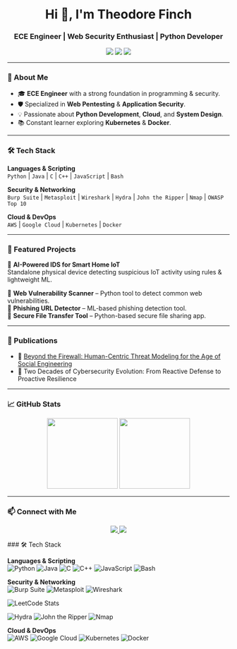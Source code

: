 <!-- Profile Header -->
<h1 align="center">Hi 👋, I'm Theodore Finch</h1>
<h3 align="center">ECE Engineer | Web Security Enthusiast | Python Developer</h3>

<!-- Badges -->
<p align="center">
  <img src="https://img.shields.io/badge/CGPA-8.2-blue?style=for-the-badge" />
  <img src="https://img.shields.io/badge/Specialization-Web%20Pentesting-orange?style=for-the-badge" />
  <img src="https://img.shields.io/badge/Open%20Source-Contributor-brightgreen?style=for-the-badge" />
</p>

---

### 🚀 About Me  
- 🎓 **ECE Engineer** with a strong foundation in programming & security.  
- 🛡️ Specialized in **Web Pentesting** & **Application Security**.  
- 💡 Passionate about **Python Development**, **Cloud**, and **System Design**.  
- 📚 Constant learner exploring **Kubernetes** & **Docker**.  

---

### 🛠 Tech Stack  

**Languages & Scripting**  
`Python` | `Java` | `C` | `C++` | `JavaScript` | `Bash`  

**Security & Networking**  
`Burp Suite` | `Metasploit` | `Wireshark` | `Hydra` | `John the Ripper` | `Nmap` | `OWASP Top 10`  

**Cloud & DevOps**  
`AWS` | `Google Cloud` | `Kubernetes` | `Docker`  

---

### 📂 Featured Projects  

🔹 **AI-Powered IDS for Smart Home IoT**  
Standalone physical device detecting suspicious IoT activity using rules & lightweight ML.  

🔹 **Web Vulnerability Scanner** – Python tool to detect common web vulnerabilities.  
🔹 **Phishing URL Detector** – ML-based phishing detection tool.  
🔹 **Secure File Transfer Tool** – Python-based secure file sharing app.  

---

### 📜 Publications  

- 📄 [Beyond the Firewall: Human-Centric Threat Modeling for the Age of Social Engineering](https://arxiv.org/abs/2025.xxxxx)  
- 📄 Two Decades of Cybersecurity Evolution: From Reactive Defense to Proactive Resilience  

---

### 📈 GitHub Stats  

<p align="center">
  <img src="https://github-readme-stats.vercel.app/api?username=soundhar-kumar&show_icons=true&theme=radical" height="160" />
  <img src="https://github-readme-stats.vercel.app/api/top-langs/?username=soundhar-kumar&layout=compact&theme=radical" height="160" />
</p>

---

### 📫 Connect with Me  
<p align="center">
  <a href="https://linkedin.com/in/soundhar-kumar" target="_blank">
    <img src="https://img.shields.io/badge/LinkedIn-blue?style=flat&logo=linkedin" />
  </a>
  <a href="mailto:soundhar7019@gmail.com">
    <img src="https://img.shields.io/badge/Email-white?style=flat&logo=gmail" />
  </a>
</p>
### 🛠 Tech Stack  

**Languages & Scripting**  
![Python](https://img.shields.io/badge/Python-3670A0?style=for-the-badge&logo=python&logoColor=ffdd54)
![Java](https://img.shields.io/badge/Java-ED8B00?style=for-the-badge&logo=openjdk&logoColor=white)
![C](https://img.shields.io/badge/C-00599C?style=for-the-badge&logo=c&logoColor=white)
![C++](https://img.shields.io/badge/C++-00599C?style=for-the-badge&logo=c%2b%2b&logoColor=white)
![JavaScript](https://img.shields.io/badge/JavaScript-323330?style=for-the-badge&logo=javascript&logoColor=f7df1e)
![Bash](https://img.shields.io/badge/Bash-4EAA25?style=for-the-badge&logo=gnubash&logoColor=white)

**Security & Networking**  
![Burp Suite](https://img.shields.io/badge/Burp%20Suite-FF6F00?style=for-the-badge&logo=burpsuite&logoColor=white)
![Metasploit](https://img.shields.io/badge/Metasploit-003366?style=for-the-badge&logo=metasploit&logoColor=white)
![Wireshark](https://img.shields.io/badge/Wireshark-1679A7?style=for-the-badge&logo=wireshark&logoColor=white)

![LeetCode Stats](https://leetcode-stats.vercel.app/api?username=evPXLBQlGz)

![Hydra](https://img.shields.io/badge/Hydra-000000?style=for-the-badge&logo=gnuprivacyguard&logoColor=white)
![John the Ripper](https://img.shields.io/badge/John%20the%20Ripper-FFD700?style=for-the-badge&logo=lock&logoColor=black)
![Nmap](https://img.shields.io/badge/Nmap-00457C?style=for-the-badge&logo=target&logoColor=white)

**Cloud & DevOps**  
![AWS](https://img.shields.io/badge/AWS-232F3E?style=for-the-badge&logo=amazonwebservices&logoColor=FF9900)
![Google Cloud](https://img.shields.io/badge/Google%20Cloud-4285F4?style=for-the-badge&logo=googlecloud&logoColor=white)
![Kubernetes](https://img.shields.io/badge/Kubernetes-326ce5?style=for-the-badge&logo=kubernetes&logoColor=white)
![Docker](https://img.shields.io/badge/Docker-2496ED?style=for-the-badge&logo=docker&logoColor=white)
